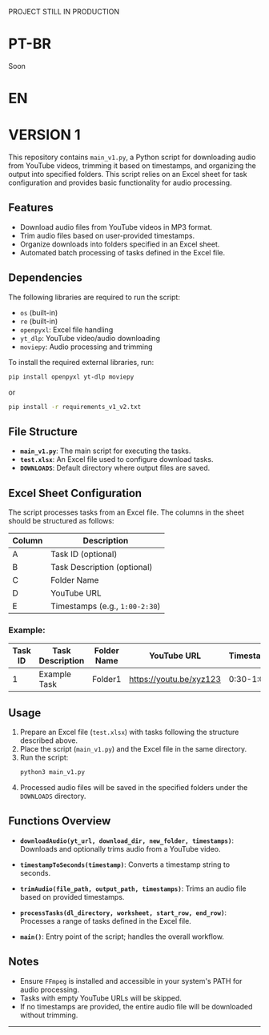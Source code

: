
PROJECT STILL IN PRODUCTION
# PT-BR
 
 Soon

# EN
#  VERSION 1

This repository contains `main_v1.py`, a Python script for downloading audio from YouTube videos, trimming it based on timestamps, and organizing the output into specified folders. This script relies on an Excel sheet for task configuration and provides basic functionality for audio processing.

## Features
- Download audio files from YouTube videos in MP3 format.
- Trim audio files based on user-provided timestamps.
- Organize downloads into folders specified in an Excel sheet.
- Automated batch processing of tasks defined in the Excel file.

## Dependencies
The following libraries are required to run the script:
- `os` (built-in)
- `re` (built-in)
- `openpyxl`: Excel file handling
- `yt_dlp`: YouTube video/audio downloading
- `moviepy`: Audio processing and trimming

To install the required external libraries, run:
```bash
pip install openpyxl yt-dlp moviepy
```

or
```bash
pip install -r requirements_v1_v2.txt
```

## File Structure
- **`main_v1.py`**: The main script for executing the tasks.
- **`test.xlsx`**: An Excel file used to configure download tasks.
- **`DOWNLOADS`**: Default directory where output files are saved.

## Excel Sheet Configuration
The script processes tasks from an Excel file. The columns in the sheet should be structured as follows:

| Column | Description                    |
| ------ | ------------------------------ |
| A      | Task ID (optional)             |
| B      | Task Description (optional)    |
| C      | Folder Name                    |
| D      | YouTube URL                    |
| E      | Timestamps (e.g., `1:00-2:30`) |

### Example:
| Task ID | Task Description | Folder Name | YouTube URL            | Timestamps |
|---------|------------------|-------------|------------------------|------------|
| 1       | Example Task     | Folder1     | https://youtu.be/xyz123 | 0:30-1:00  |

## Usage
1. Prepare an Excel file (`test.xlsx`) with tasks following the structure described above.
2. Place the script (`main_v1.py`) and the Excel file in the same directory.
3. Run the script:
   ```bash
   python3 main_v1.py
   ```
4. Processed audio files will be saved in the specified folders under the `DOWNLOADS` directory.

## Functions Overview

- **`downloadAudio(yt_url, download_dir, new_folder, timestamps)`**: Downloads and optionally trims audio from a YouTube video.

- **`timestampToSeconds(timestamp)`**: Converts a timestamp string to seconds.

- **`trimAudio(file_path, output_path, timestamps)`**: Trims an audio file based on provided timestamps.

- **`processTasks(dl_directory, worksheet, start_row, end_row)`**: Processes a range of tasks defined in the Excel file.

- **`main()`**: Entry point of the script; handles the overall workflow.

## Notes
- Ensure `FFmpeg` is installed and accessible in your system's PATH for audio processing.
- Tasks with empty YouTube URLs will be skipped.
- If no timestamps are provided, the entire audio file will be downloaded without trimming.

---

